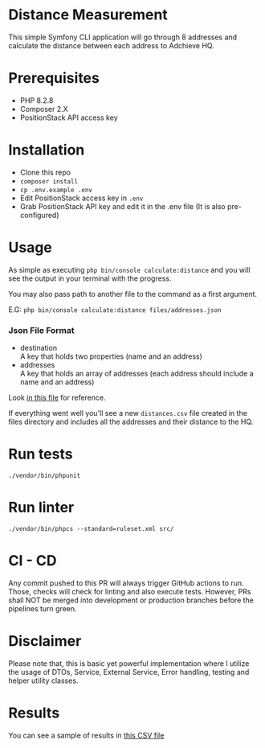 # Distance Measurement
This simple Symfony CLI application will go through 8 addresses and calculate the distance between each address to Adchieve HQ. 

# Prerequisites
- PHP 8.2.8
- Composer 2.X
- PositionStack API access key

# Installation
- Clone this repo
- `composer install`
- `cp .env.example .env`
- Edit PositionStack access key in `.env`
- Grab PositionStack API key and edit it in the .env file (It is also pre-configured)

# Usage
As simple as executing `php bin/console calculate:distance` and you will see the output in your terminal with the progress.

You may also pass path to another file to the command as a first argument.

E.G: `php bin/console calculate:distance files/addresses.json`

### Json File Format
- destination <br>
A key that holds two properties (name and an address)
- addresses <br>
A key that holds an array of addresses (each address should include a name and an address)

Look [in this file](https://github.com/crayon1337/DistanceNavigator/blob/main/files/addresses.json) for reference.

If everything went well you'll see a new `distances.csv` file created in the files directory and includes all the addresses and their distance to the HQ.

# Run tests
`./vendor/bin/phpunit`

# Run linter
`./vendor/bin/phpcs --standard=ruleset.xml src/`

# CI - CD
Any commit pushed to this PR will always trigger GitHub actions to run. Those, checks will check for linting and also execute tests.
However, PRs shall NOT be merged into development or production branches before the pipelines turn green.

# Disclaimer
Please note that, this is basic yet powerful implementation where I utilize the usage of DTOs, Service, External Service, Error handling, testing and helper utility classes.

# Results
You can see a sample of results in [this CSV file](https://github.com/crayon1337/DistanceNavigator/blob/main/files/distances.csv)
